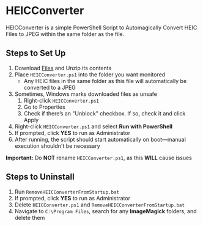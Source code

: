 # HEICConverter

HEICConverter is a simple PowerShell Script to Automagically Convert HEIC Files to JPEG within the same folder as the file.

## Steps to Set Up

1. Download [Files](https://github.com/cpeyton78910/HEICConverter/archive/refs/heads/main.zip) and Unzip its contents
2. Place `HEICConverter.ps1` into the folder you want monitored
   - Any HEIC files in the same folder as this file will automatically be converted to a JPEG
3. Sometimes, Windows marks downloaded files as unsafe
   1. Right-click `HEICConverter.ps1`
   2. Go to Properties
   3. Check if there’s an "Unblock" checkbox. If so, check it and click Apply
5. Right-click `HEICConverter.ps1` and select **Run with PowerShell**
6. If prompted, click **YES** to run as Administrator
7. After running, the script should start automatically on boot—manual execution shouldn't be necessary

**Important:** Do **NOT** rename `HEICConverter.ps1`, as this **WILL** cause issues

## Steps to Uninstall

1. Run `RemoveHEICConverterFromStartup.bat`
2. If prompted, click **YES** to run as Administrator
3. Delete `HEICConverter.ps1` and `RemoveHEICConverterFromStartup.bat`
4. Navigate to `C:\Program Files`, search for any **ImageMagick** folders, and delete them
